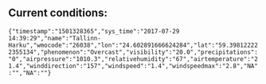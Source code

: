 ## Current conditions: 
 ``` {"timestamp":"1501328365","sys_time":"2017-07-29 14:39:29","name":"Tallinn-Harku","wmocode":"26038","lon":"24.602891666624284","lat":"59.398122222355134","phenomenon":"Overcast","visibility":"20.0","precipitations":"0","airpressure":"1010.3","relativehumidity":"67","airtemperature":"21.4","winddirection":"157","windspeed":"1.4","windspeedmax":"2.8","NA":"","NA":""} ```
